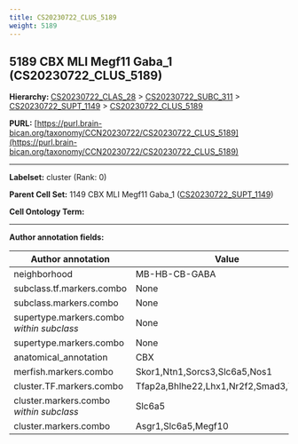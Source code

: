 ```yaml
---
title: CS20230722_CLUS_5189
weight: 5189
---
```

## 5189 CBX MLI Megf11 Gaba_1 (CS20230722_CLUS_5189)
<b>Hierarchy: </b>
[CS20230722_CLAS_28](../CS20230722_CLAS_28) >
[CS20230722_SUBC_311](../CS20230722_SUBC_311) >
[CS20230722_SUPT_1149](../CS20230722_SUPT_1149) >
[CS20230722_CLUS_5189](../CS20230722_CLUS_5189)

**PURL:** [https://purl.brain-bican.org/taxonomy/CCN20230722/CS20230722_CLUS_5189](https://purl.brain-bican.org/taxonomy/CCN20230722/CS20230722_CLUS_5189)

---


**Labelset:** cluster (Rank: 0)

**Parent Cell Set:** 1149 CBX MLI Megf11 Gaba_1 ([CS20230722_SUPT_1149](../CS20230722_SUPT_1149))



**Cell Ontology Term:** 

[MARKER GENES.]: #


---

[TRANSFERRED ANNOTATIONS.]: #


[AUTHOR ANNOTATION FIELDS.]: #


**Author annotation fields:**

| Author annotation | Value |
|-------------------|-------|
|neighborhood|MB-HB-CB-GABA|
|subclass.tf.markers.combo|None|
|subclass.markers.combo|None|
|supertype.markers.combo _within subclass_|None|
|supertype.markers.combo|None|
|anatomical_annotation|CBX|
|merfish.markers.combo|Skor1,Ntn1,Sorcs3,Slc6a5,Nos1|
|cluster.TF.markers.combo|Tfap2a,Bhlhe22,Lhx1,Nr2f2,Smad3,Tfap2b|
|cluster.markers.combo _within subclass_|Slc6a5|
|cluster.markers.combo|Asgr1,Slc6a5,Megf10|

